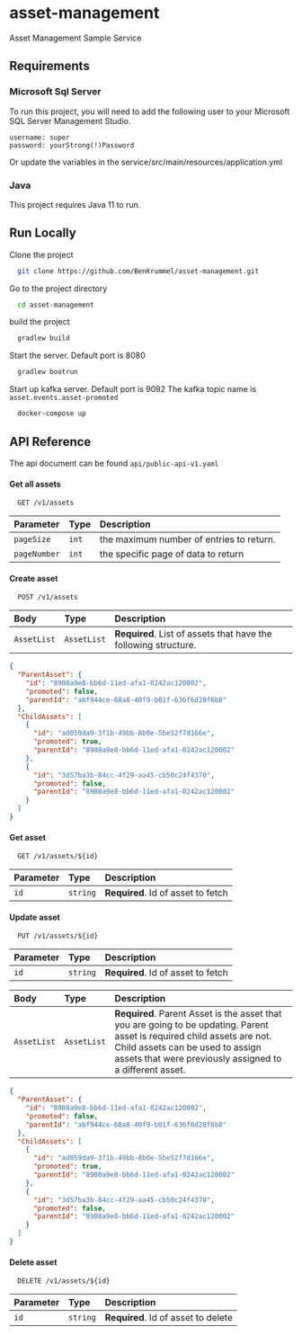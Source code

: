 # asset-management
Asset Management Sample Service


## Requirements

### Microsoft Sql Server

To run this project, you will need to add the following user to your Microsoft SQL Server Management Studio. 
```
username: super
password: yourStrong(!)Password
```
Or update the variables in the service/src/main/resources/application.yml

### Java

This project requires Java 11 to run.

## Run Locally

Clone the project

```bash
  git clone https://github.com/BenKrummel/asset-management.git
```

Go to the project directory

```bash
  cd asset-management
```

build the project

```bash
  gradlew build
```

Start the server. Default port is 8080

```bash
  gradlew bootrun
```

Start up kafka server. Default port is 9092
The kafka topic name is `asset.events.asset-promoted`

```bash
  docker-compose up
```

## API Reference

The api document can be found
`api/public-api-v1.yaml`

#### Get all assets

```http
  GET /v1/assets
```

| Parameter | Type     | Description                |
| :-------- | :------- | :------------------------- |
| `pageSize` | `int` | the maximum number of entries to return. |
| `pageNumber` | `int` | the specific page of data to return|

#### Create asset

```http
  POST /v1/assets
```

| Body | Type     | Description                       |
| :-------- | :------- | :-------------------------------- |
| `AssetList`      | `AssetList` | **Required**. List of assets that have the following structure.|

```json
{
  "ParentAsset": {
    "id": "8908a9e8-bb6d-11ed-afa1-0242ac120002",
    "promoted": false,
    "parentId": "abf944ce-68a8-40f9-b01f-636f6d28f6b8"
  },
  "ChildAssets": [
    {
      "id": "ad059da9-3f1b-49bb-8b0e-5be52f7d166e",
      "promoted": true,
      "parentId": "8908a9e8-bb6d-11ed-afa1-0242ac120002"
    },
    {
      "id": "3d57ba3b-84cc-4f29-aa45-cb50c24f4370",
      "promoted": false,
      "parentId": "8908a9e8-bb6d-11ed-afa1-0242ac120002"
    }
  ]
}
```

#### Get asset

```http
  GET /v1/assets/${id}
```

| Parameter | Type     | Description                       |
| :-------- | :------- | :-------------------------------- |
| `id`      | `string` | **Required**. Id of asset to fetch |

#### Update asset

```http
  PUT /v1/assets/${id}
```

| Parameter | Type     | Description                       |
| :-------- | :------- | :-------------------------------- |
| `id`      | `string` | **Required**. Id of asset to fetch |

| Body | Type     | Description                       |
| :-------- | :------- | :-------------------------------- |
| `AssetList`      | `AssetList` | **Required**. Parent Asset is the asset that you are going to be updating. Parent asset is required child assets are not. Child assets can be used to assign assets that were previously assigned to a different asset. |

```json
{
  "ParentAsset": {
    "id": "8908a9e8-bb6d-11ed-afa1-0242ac120002",
    "promoted": false,
    "parentId": "abf944ce-68a8-40f9-b01f-636f6d28f6b8"
  },
  "ChildAssets": [
    {
      "id": "ad059da9-3f1b-49bb-8b0e-5be52f7d166e",
      "promoted": true,
      "parentId": "8908a9e8-bb6d-11ed-afa1-0242ac120002"
    },
    {
      "id": "3d57ba3b-84cc-4f29-aa45-cb50c24f4370",
      "promoted": false,
      "parentId": "8908a9e8-bb6d-11ed-afa1-0242ac120002"
    }
  ]
}
```

#### Delete asset
```http
  DELETE /v1/assets/${id}
```

| Parameter | Type     | Description                       |
| :-------- | :------- | :-------------------------------- |
| `id`      | `string` | **Required**. Id of asset to delete |
